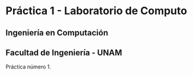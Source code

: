 # Práctica 1 - Laboratorio de Computo
## Ingeniería en Computación
## Facultad de Ingeniería - UNAM

Práctica número 1.
